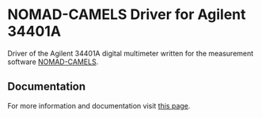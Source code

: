 # NOMAD-CAMELS Driver for Agilent 34401A

Driver of the Agilent 34401A digital multimeter written for the measurement software [NOMAD-CAMELS](https://fau-lap.github.io/NOMAD-CAMELS/).


## Documentation

For more information and documentation visit [this page](https://fau-lap.github.io/NOMAD-CAMELS/doc/instruments/instruments.html).